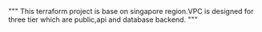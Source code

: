 """
This terraform project is base on singapore region.VPC is designed for three tier which are public,api and database
backend.
"""